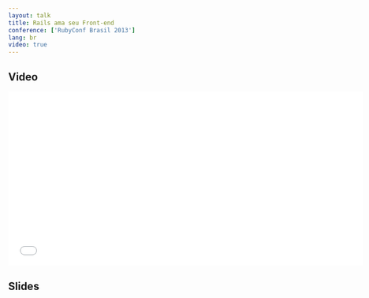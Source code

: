 ```yaml
---
layout: talk
title: Rails ama seu Front-end
conference: ['RubyConf Brasil 2013']
lang: br
video: true
---
```


## Video

<iframe src="//www.eventials.com/talk-embed/OTc2OzM5ODE=/" width="720" height="354" webkitAllowFullScreen mozallowfullscreen allowFullScreen frameborder="0" scrolling="no" marginheight="0" marginwidth="0"> </iframe>

## Slides

<script async class="speakerdeck-embed" data-id="f8d3c2a0f34f013025764a2e0c7b14d8" data-ratio="1.33333333333333" src="//speakerdeck.com/assets/embed.js"></script>
